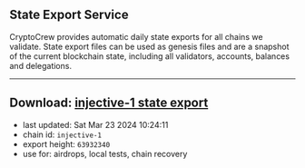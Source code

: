 ## State Export Service
CryptoCrew provides automatic daily state exports for all chains we validate. State export files can be used as genesis files and are a snapshot of the current blockchain state, including all validators, accounts, balances and delegations.

---
**Download: [injective-1 state export](https://dl-eu2.ccvalidators.com/SERVICE/injective/injective-1_export_63932340.json)**
---

- last updated: Sat Mar 23 2024 10:24:11
- chain id: `injective-1`
- export height: `63932340`
- use for: airdrops, local tests, chain recovery
